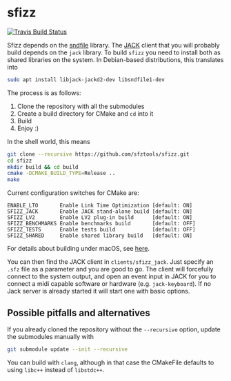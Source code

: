 # sfizz

[![Travis Build Status]](https://travis-ci.com/sfztools/sfizz)

Sfizz depends on the [sndfile] library.
The [JACK] client that you will probably build depends on the `jack` library.
To build `sfizz` you need to install both as shared libraries on the system.
In Debian-based distributions, this translates into

```bash
sudo apt install libjack-jackd2-dev libsndfile1-dev
```

The process is as follows:
1. Clone the repository with all the submodules
2. Create a build directory for CMake and `cd` into it
3. Build
4. Enjoy :)

In the shell world, this means

```bash
git clone --recursive https://github.com/sfztools/sfizz.git
cd sfizz
mkdir build && cd build
cmake -DCMAKE_BUILD_TYPE=Release ..
make
```

Current configuration switches for CMake are:

```
ENABLE_LTO       Enable Link Time Optimization [default: ON]
SFIZZ_JACK       Enable JACK stand-alone build [default: ON]
SFIZZ_LV2        Enable LV2 plug-in build      [default: ON]
SFIZZ_BENCHMARKS Enable benchmarks build       [default: OFF]
SFIZZ_TESTS      Enable tests build            [default: OFF]
SFIZZ_SHARED     Enable shared library build   [default: ON]
```

For details about building under macOS, see [here].

You can then find the JACK client in `clients/sfizz_jack`.
Just specify an `.sfz` file as a parameter and you are good to go.
The client will forcefully connect to the system output,
and open an event input in JACK for you to connect a midi capable software
or hardware (e.g. `jack-keyboard`).
If no Jack server is already started it will start one with basic options.

## Possible pitfalls and alternatives

If you already cloned the repository without the `--recursive` option,
update the submodules manually with

```bash
git submodule update --init --recursive
```

You can build with `clang`, although in that case the CMakeFile
defaults to using `libc++` instead of `libstdc++`.

[Travis Build Status]: https://img.shields.io/travis/com/sfztools/sfizz.svg?label=Linux-macOS&style=popout&logo=travis
[JACK]:    https://jackaudio.org/
[sndfile]: http://mega-nerd.com/libsndfile/
[here]:    https://sfztools.github.io/sfizz/macos

